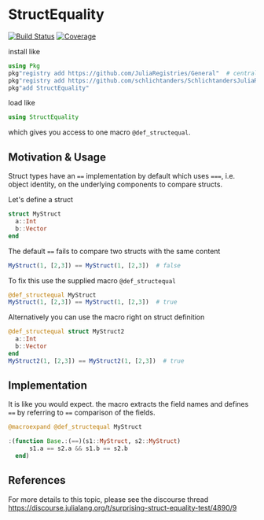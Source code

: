 StructEquality
==============

[![Build Status](https://github.com/schlichtanders/StructEquality.jl/workflows/CI/badge.svg)](https://github.com/schlichtanders/StructEquality.jl/actions)
[![Coverage](https://codecov.io/gh/schlichtanders/StructEquality.jl/branch/master/graph/badge.svg)](https://codecov.io/gh/schlichtanders/StructEquality.jl)

install like
```julia
using Pkg
pkg"registry add https://github.com/JuliaRegistries/General"  # central julia registry
pkg"registry add https://github.com/schlichtanders/SchlichtandersJuliaRegistry.jl"  # custom registry
pkg"add StructEquality"
```

load like
```julia
using StructEquality
```
which gives you access to one macro `@def_structequal`.


Motivation & Usage
------------------

Struct types have an `==` implementation by default which uses `===`, i.e. object identity, on the underlying
components to compare structs.

Let's define a struct
```julia
struct MyStruct
  a::Int
  b::Vector
end
```

The default `==` fails to compare two structs with the same content
```julia
MyStruct(1, [2,3]) == MyStruct(1, [2,3])  # false
```

To fix this use the supplied macro `@def_structequal`
```julia
@def_structequal MyStruct
MyStruct(1, [2,3]) == MyStruct(1, [2,3])  # true
```

Alternatively you can use the macro right on struct definition

```julia
@def_structequal struct MyStruct2
  a::Int
  b::Vector
end
MyStruct2(1, [2,3]) == MyStruct2(1, [2,3])  # true
```

Implementation
--------------

It is like you would expect. the macro extracts the field names and defines `==` by referring to `==` comparison
of the fields.

```julia
@macroexpand @def_structequal MyStruct
```
```julia
:(function Base.:(==)(s1::MyStruct, s2::MyStruct)
      s1.a == s2.a && s1.b == s2.b
  end)
```

References
----------

For more details to this topic, please see the discourse thread
https://discourse.julialang.org/t/surprising-struct-equality-test/4890/9

